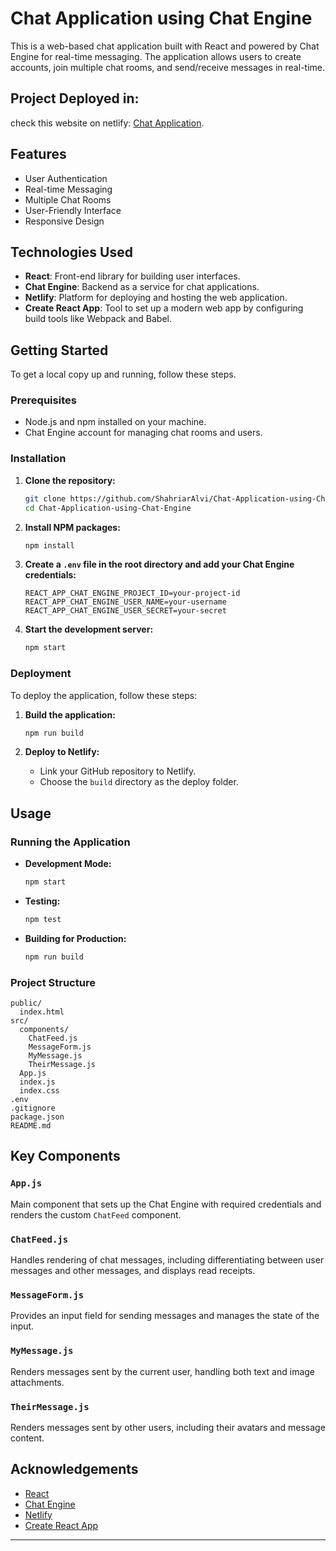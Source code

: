 # Chat Application using Chat Engine

This is a web-based chat application built with React and powered by Chat Engine for real-time messaging. The application allows users to create accounts, join multiple chat rooms, and send/receive messages in real-time.

## Project Deployed in: 
check this website on netlify: [Chat Application](https://chatappbychatengine.netlify.app).

## Features

- User Authentication
- Real-time Messaging
- Multiple Chat Rooms
- User-Friendly Interface
- Responsive Design

## Technologies Used

- **React**: Front-end library for building user interfaces.
- **Chat Engine**: Backend as a service for chat applications.
- **Netlify**: Platform for deploying and hosting the web application.
- **Create React App**: Tool to set up a modern web app by configuring build tools like Webpack and Babel.

## Getting Started

To get a local copy up and running, follow these steps.

### Prerequisites

- Node.js and npm installed on your machine.
- Chat Engine account for managing chat rooms and users.

### Installation

1. **Clone the repository:**

   ```bash
   git clone https://github.com/ShahriarAlvi/Chat-Application-using-Chat-Engine.git
   cd Chat-Application-using-Chat-Engine
   ```

2. **Install NPM packages:**

   ```bash
   npm install
   ```

3. **Create a `.env` file in the root directory and add your Chat Engine credentials:**

   ```plaintext
   REACT_APP_CHAT_ENGINE_PROJECT_ID=your-project-id
   REACT_APP_CHAT_ENGINE_USER_NAME=your-username
   REACT_APP_CHAT_ENGINE_USER_SECRET=your-secret
   ```

4. **Start the development server:**

   ```bash
   npm start
   ```

### Deployment

To deploy the application, follow these steps:

1. **Build the application:**

   ```bash
   npm run build
   ```

2. **Deploy to Netlify:**
   - Link your GitHub repository to Netlify.
   - Choose the `build` directory as the deploy folder.

## Usage

### Running the Application

- **Development Mode:**

  ```bash
  npm start
  ```

- **Testing:**

  ```bash
  npm test
  ```

- **Building for Production:**

  ```bash
  npm run build
  ```

### Project Structure

```plaintext
public/
  index.html
src/
  components/
    ChatFeed.js
    MessageForm.js
    MyMessage.js
    TheirMessage.js
  App.js
  index.js
  index.css
.env
.gitignore
package.json
README.md
```

## Key Components

### `App.js`

Main component that sets up the Chat Engine with required credentials and renders the custom `ChatFeed` component.

### `ChatFeed.js`

Handles rendering of chat messages, including differentiating between user messages and other messages, and displays read receipts.

### `MessageForm.js`

Provides an input field for sending messages and manages the state of the input.

### `MyMessage.js`

Renders messages sent by the current user, handling both text and image attachments.

### `TheirMessage.js`

Renders messages sent by other users, including their avatars and message content.


## Acknowledgements

- [React](https://reactjs.org/)
- [Chat Engine](https://chatengine.io/)
- [Netlify](https://www.netlify.com/)
- [Create React App](https://create-react-app.dev/)

---


